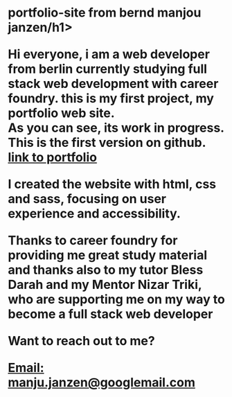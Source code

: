 <h1>portfolio-site from bernd manjou janzen/h1> 

<p>Hi everyone, i am a web developer from berlin currently studying full stack web development with career foundry. 
this is my first project, my portfolio web site. <br>
As you can see, its work in progress. <br>
This is the first version on github.
<a href="https://manjou.github.io/portfolio-site/index.html" class="project-list__item__a">link to portfolio</a>

<p>I created the website with html, css and sass, focusing on user experience and accessibility.

<p>Thanks to career foundry for providing me great study material and thanks also to my tutor Bless Darah and my Mentor Nizar Triki, who are supporting me on my way to become a full stack web developer</p>

<p>Want to reach out to me?</p>
<a href="mailto:manju.janzen(at)googlemail(dot)com">Email: manju.janzen@googlemail.com</a>
